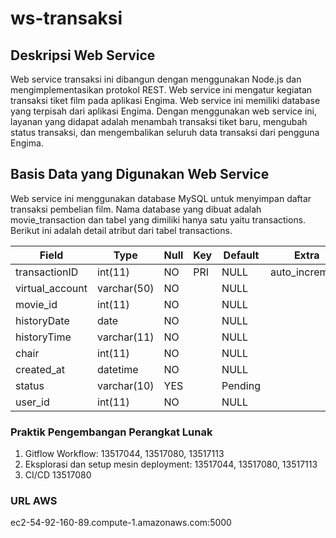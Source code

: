 # ws-transaksi

## Deskripsi Web Service
Web service transaksi ini dibangun dengan menggunakan Node.js dan mengimplementasikan protokol REST. Web service ini mengatur kegiatan transaksi tiket film pada aplikasi Engima. Web service ini memiliki database yang terpisah dari aplikasi Engima. Dengan menggunakan web service ini, layanan yang didapat adalah menambah transaksi tiket baru, mengubah status transaksi, dan mengembalikan seluruh data transaksi dari pengguna Engima.

## Basis Data yang Digunakan Web Service
Web service ini menggunakan database MySQL untuk menyimpan daftar transaksi pembelian film. Nama database yang dibuat adalah movie_transaction dan tabel yang dimiliki hanya satu yaitu transactions. Berikut ini adalah detail atribut dari tabel transactions.

|Field|Type |Null| Key | Default | Extra
|--|--|--|--|--|--|
|transactionID     | int(11)       | NO    | PRI   | NULL      | auto_increment|
| virtual_account   | varchar(50)   | NO    |       | NULL      |               |                
| movie_id          | int(11)       | NO    |       | NULL      |               |                
| historyDate       | date          | NO    |       | NULL      |               |                
| historyTime       | varchar(11)   | NO    |       | NULL      |               |                
| chair             | int(11)       | NO    |       | NULL      |               |                
| created_at        | datetime      | NO    |       | NULL      |               |           
| status            | varchar(10)   | YES   |       | Pending   |               |                
| user_id           | int(11)       | NO    |       | NULL      |               |       

### Praktik Pengembangan Perangkat Lunak
1.  Gitflow Workflow: 13517044, 13517080, 13517113
2.  Eksplorasi dan setup mesin deployment: 13517044, 13517080, 13517113
3.  CI/CD 13517080

### URL AWS
ec2-54-92-160-89.compute-1.amazonaws.com:5000